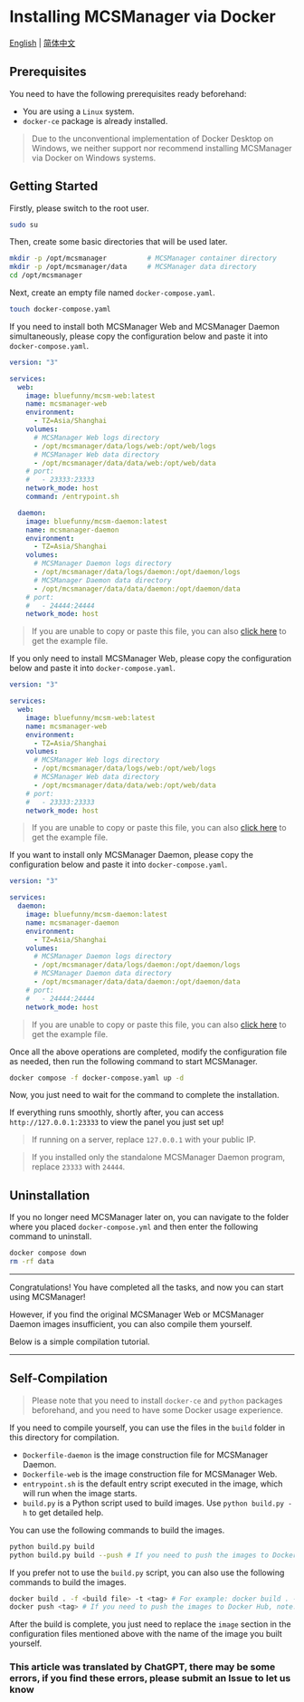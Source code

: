# Installing MCSManager via Docker

[English](README.md) | [简体中文](./README_cn.md)

## Prerequisites

You need to have the following prerequisites ready beforehand:

- You are using a `Linux` system.
- `docker-ce` package is already installed.

> Due to the unconventional implementation of Docker Desktop on Windows, we neither support nor recommend installing MCSManager via Docker on Windows systems.

## Getting Started

Firstly, please switch to the root user.

```bash
sudo su
```

Then, create some basic directories that will be used later.

```bash
mkdir -p /opt/mcsmanager          # MCSManager container directory
mkdir -p /opt/mcsmanager/data     # MCSManager data directory
cd /opt/mcsmanager
```

Next, create an empty file named `docker-compose.yaml`.

```bash
touch docker-compose.yaml
```

If you need to install both MCSManager Web and MCSManager Daemon simultaneously, please copy the configuration below and paste it into `docker-compose.yaml`.

```yaml
version: "3"

services:
  web:
    image: bluefunny/mcsm-web:latest
    name: mcsmanager-web
    environment:
      - TZ=Asia/Shanghai
    volumes:
      # MCSManager Web logs directory
      - /opt/mcsmanager/data/logs/web:/opt/web/logs
      # MCSManager Web data directory
      - /opt/mcsmanager/data/data/web:/opt/web/data
    # port:
    #   - 23333:23333 
    network_mode: host
    command: /entrypoint.sh

  daemon:
    image: bluefunny/mcsm-daemon:latest
    name: mcsmanager-daemon
    environment:
      - TZ=Asia/Shanghai
    volumes:
      # MCSManager Daemon logs directory
      - /opt/mcsmanager/data/logs/daemon:/opt/daemon/logs
      # MCSManager Daemon data directory
      - /opt/mcsmanager/data/data/daemon:/opt/daemon/data
    # port:
    #   - 24444:24444
    network_mode: host
```

> If you are unable to copy or paste this file, you can also [click here](../examples/en/full.yaml) to get the example file.

If you only need to install MCSManager Web, please copy the configuration below and paste it into `docker-compose.yaml`.

```yaml
version: "3"

services:
  web:
    image: bluefunny/mcsm-web:latest
    name: mcsmanager-web
    environment:
      - TZ=Asia/Shanghai
    volumes:
      # MCSManager Web logs directory
      - /opt/mcsmanager/data/logs/web:/opt/web/logs
      # MCSManager Web data directory
      - /opt/mcsmanager/data/data/web:/opt/web/data
    # port:
    #   - 23333:23333 
    network_mode: host
```

> If you are unable to copy or paste this file, you can also [click here](../examples/en/web.yaml) to get the example file.

If you want to install only MCSManager Daemon, please copy the configuration below and paste it into `docker-compose.yaml`.

```yaml
version: "3"

services:
  daemon:
    image: bluefunny/mcsm-daemon:latest
    name: mcsmanager-daemon
    environment:
      - TZ=Asia/Shanghai
    volumes:
      # MCSManager Daemon logs directory
      - /opt/mcsmanager/data/logs/daemon:/opt/daemon/logs
      # MCSManager Daemon data directory
      - /opt/mcsmanager/data/data/daemon:/opt/daemon/data
    # port:
    #   - 24444:24444
    network_mode: host
```

> If you are unable to copy or paste this file, you can also [click here](../examples/en/daemon.yaml) to get the example file.

Once all the above operations are completed, modify the configuration file as needed, then run the following command to start MCSManager.

```bash
docker compose -f docker-compose.yaml up -d
```

Now, you just need to wait for the command to complete the installation.

If everything runs smoothly, shortly after, you can access `http://127.0.0.1:23333` to view the panel you just set up!

> If running on a server, replace `127.0.0.1` with your public IP.

> If you installed only the standalone MCSManager Daemon program, replace `23333` with `24444`.

## Uninstallation

If you no longer need MCSManager later on, you can navigate to the folder where you placed `docker-compose.yml` and then enter the following command to uninstall.

```bash
docker compose down
rm -rf data
```

---

Congratulations! You have completed all the tasks, and now you can start using MCSManager!

However, if you find the original MCSManager Web or MCSManager Daemon images insufficient, you can also compile them yourself.

Below is a simple compilation tutorial.

---

## Self-Compilation

> Please note that you need to install `docker-ce` and `python` packages beforehand, and you need to have some Docker usage experience.

If you need to compile yourself, you can use the files in the `build` folder in this directory for compilation.

- `Dockerfile-daemon` is the image construction file for MCSManager Daemon.
- `Dockerfile-web` is the image construction file for MCSManager Web.
- `entrypoint.sh` is the default entry script executed in the image, which will run when the image starts.
- `build.py` is a Python script used to build images. Use `python build.py -h` to get detailed help.

You can use the following commands to build the images.

```bash
python build.py build
python build.py build --push # If you need to push the images to Docker Hub, note: this requires you to pre-configure Docker Registry yourself.
```

If you prefer not to use the `build.py` script, you can also use the following commands to build the images.

```bash
docker build . -f <build file> -t <tag> # For example: docker build . -f Dockerfile -t bluefunny/mcsm-daemon:9 --build-arg TYPE=daemon --build-arg VERSION=9
docker push <tag> # If you need to push the images to Docker Hub, note: this requires you to pre-configure Docker Registry yourself.
```

After the build is complete, you just need to replace the `image` section in the configuration files mentioned above with the name of the image you built yourself.

### This article was translated by ChatGPT, there may be some errors, if you find these errors, please submit an Issue to let us know